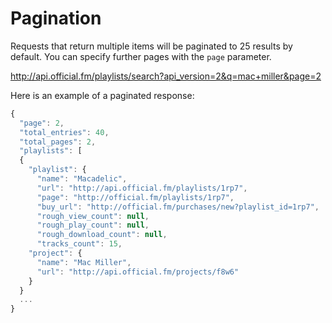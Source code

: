 # Pagination

Requests that return multiple items will be paginated to 25 results by default. You can specify further pages with the `page` parameter.

http://api.official.fm/playlists/search?api_version=2&q=mac+miller&page=2

Here is an example of a paginated response:

```javascript
{
  "page": 2,
  "total_entries": 40,
  "total_pages": 2,
  "playlists": [
  {
    "playlist": {
      "name": "Macadelic",
      "url": "http://api.official.fm/playlists/1rp7",
      "page": "http://official.fm/playlists/1rp7",
      "buy_url": "http://official.fm/purchases/new?playlist_id=1rp7",
      "rough_view_count": null,
      "rough_play_count": null,
      "rough_download_count": null,
      "tracks_count": 15,
    "project": {
      "name": "Mac Miller",
      "url": "http://api.official.fm/projects/f8w6"
    }
  }
  ...
}
```